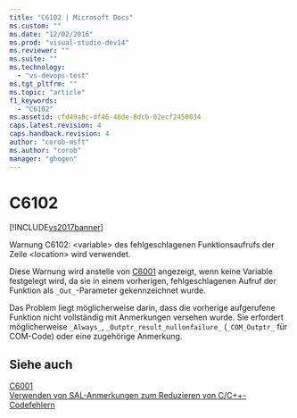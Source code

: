 ```yaml
---
title: "C6102 | Microsoft Docs"
ms.custom: ""
ms.date: "12/02/2016"
ms.prod: "visual-studio-dev14"
ms.reviewer: ""
ms.suite: ""
ms.technology: 
  - "vs-devops-test"
ms.tgt_pltfrm: ""
ms.topic: "article"
f1_keywords: 
  - "C6102"
ms.assetid: cfd49a8c-df46-48de-8dcb-02ecf2450034
caps.latest.revision: 4
caps.handback.revision: 4
author: "corob-msft"
ms.author: "corob"
manager: "ghogen"
---
```

# C6102
[!INCLUDE[vs2017banner](../code-quality/includes/vs2017banner.md)]

Warnung C6102: \<variable\> des fehlgeschlagenen Funktionsaufrufs der Zeile \<location\> wird verwendet.  
  
 Diese Warnung wird anstelle von [C6001](../code-quality/c6001.md) angezeigt, wenn keine Variable festgelegt wird, da sie in einem vorherigen, fehlgeschlagenen Aufruf der Funktion als `_Out_`\-Parameter gekennzeichnet wurde.  
  
 Das Problem liegt möglicherweise darin, dass die vorherige aufgerufene Funktion nicht vollständig mit Anmerkungen versehen wurde.  Sie erfordert möglicherweise `_Always_`, `_Outptr_result_nullonfailure_` \(`_COM_Outptr_` für COM\-Code\) oder eine zugehörige Anmerkung.  
  
## Siehe auch  
 [C6001](../code-quality/c6001.md)   
 [Verwenden von SAL\-Anmerkungen zum Reduzieren von C\/C\+\+\-Codefehlern](../code-quality/using-sal-annotations-to-reduce-c-cpp-code-defects.md)